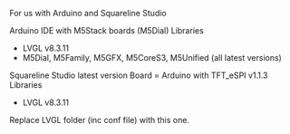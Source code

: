 For us with Arduino and Squareline Studio

Arduino IDE with M5Stack boards (M5Dial)
Libraries 
- LVGL v8.3.11
- M5Dial, M5Family, M5GFX, M5CoreS3, M5Unified (all latest versions)

Squareline Studio latest version
Board = Arduino with TFT_eSPI v1.1.3
Libraries
- LVGL v8.3.11

Replace LVGL folder (inc conf file) with this one.
  
